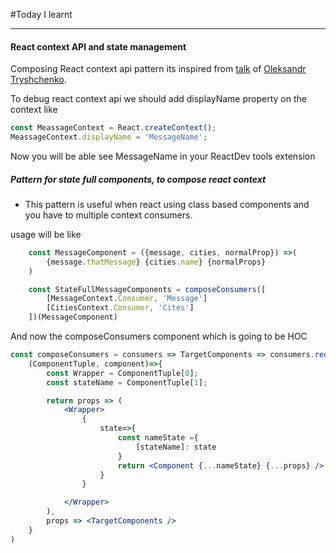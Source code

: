#Today I learnt 

---

#### React context API and state management

Composing React context api pattern its inspired from [talk](https://www.youtube.com/watch?v=JDDxR1a15Yo) of  [ Oleksandr Tryshchenko](https://tryshchenko.com/). 

To debug react context api we should add displayName property on the context like 

```javascript
const MeassageContext = React.createContext();
MeassageContext.displayName = 'MessageName';
```

Now you will be able see MessageName in your ReactDev tools extension

##### Pattern for state full components, to compose react context

* This pattern is useful when react using class based components and you have to multiple context consumers.

usage will be like

```jsx 
    const MessageComponent = ({message, cities, normalProp}) =>(
        {message.thatMessage} {cities.name} {normalProps}
    )

    const StateFullMessageComponents = composeConsumers([
        [MessageContext.Consumer, 'Message']
        [CitiesContext.Consumer, 'Cites']
    ])(MessageComponent)

```

And now the composeConsumers component which is going to be 
HOC

```jsx 
const composeConsumers = consumers => TargetComponents => consumers.reduce(
    (ComponentTuple, component)=>{
        const Wrapper = ComponentTuple[0];
        const stateName = ComponentTuple[1];

        return props => (
            <Wrapper>
                {
                    state=>{
                        const nameState ={
                            [stateName]: state
                        }
                        return <Component {...nameState} {...props} />
                    }
                }

            </Wrapper>
        ),
        props => <TargetComponents />
    }
)

```